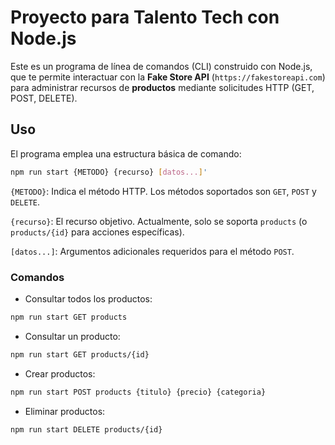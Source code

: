 # Proyecto para Talento Tech con Node.js

Este es un programa de línea de comandos (CLI) construido con Node.js, que te permite interactuar con la **Fake Store API** (`https://fakestoreapi.com`) para administrar recursos de **productos** mediante solicitudes HTTP (GET, POST, DELETE).

## Uso

El programa emplea una estructura básica de comando:

```bash
npm run start {METODO} {recurso} [datos...]'
```

```{METODO}```: Indica el método HTTP. Los métodos soportados son ```GET```, ```POST``` y ```DELETE```.

```{recurso}```: El recurso objetivo. Actualmente, solo se soporta ```products``` (o ```products/{id}``` para acciones específicas).

```[datos...]```: Argumentos adicionales requeridos para el método ```POST```.

### Comandos

- Consultar todos los productos: 

```bash
npm run start GET products
```
   
- Consultar un producto:

```bash
npm run start GET products/{id}
```

- Crear productos:

```bash
npm run start POST products {titulo} {precio} {categoria}
```

- Eliminar productos:

```bash
npm run start DELETE products/{id}
```